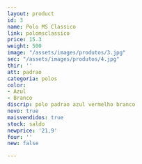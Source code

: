 ```yaml
---
layout: product
id: 3
name: Polo MS Classico
link: polomsclassico
price: 15.3
weight: 500
image: "/assets/images/produtos/3.jpg"
sec: "/assets/images/produtos/4.jpg"
thir: ''
att: padrao
categoria: polos
color:
- Azul
- Branco
discrip: polo padrao azul vermelho branco
novo: true
maisvendidos: true
stock: saldo
newprice: '21,9'
four: ''
new: false

---
```

